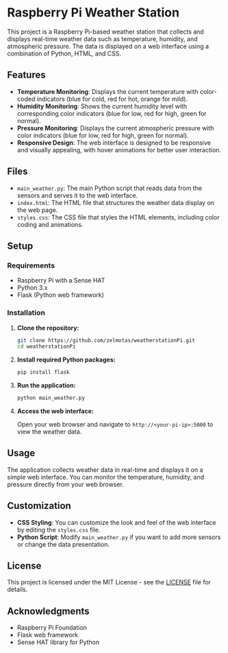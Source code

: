 # Raspberry Pi Weather Station

This project is a Raspberry Pi-based weather station that collects and displays real-time weather data such as temperature, humidity, and atmospheric pressure. The data is displayed on a web interface using a combination of Python, HTML, and CSS.

## Features

- **Temperature Monitoring**: Displays the current temperature with color-coded indicators (blue for cold, red for hot, orange for mild).
- **Humidity Monitoring**: Shows the current humidity level with corresponding color indicators (blue for low, red for high, green for normal).
- **Pressure Monitoring**: Displays the current atmospheric pressure with color indicators (blue for low, red for high, green for normal).
- **Responsive Design**: The web interface is designed to be responsive and visually appealing, with hover animations for better user interaction.

## Files

- `main_weather.py`: The main Python script that reads data from the sensors and serves it to the web interface.
- `index.html`: The HTML file that structures the weather data display on the web page.
- `styles.css`: The CSS file that styles the HTML elements, including color coding and animations.

## Setup

### Requirements

- Raspberry Pi with a Sense HAT
- Python 3.x
- Flask (Python web framework)

### Installation

1. **Clone the repository:**

    ```bash
    git clone https://github.com/zelmotas/weatherstationPi.git
    cd weatherstationPi
    ```

2. **Install required Python packages:**

    ```bash
    pip install flask
    ```

3. **Run the application:**

    ```bash
    python main_weather.py
    ```

4. **Access the web interface:**

    Open your web browser and navigate to `http://<your-pi-ip>:5000` to view the weather data.

## Usage

The application collects weather data in real-time and displays it on a simple web interface. You can monitor the temperature, humidity, and pressure directly from your web browser.

## Customization

- **CSS Styling**: You can customize the look and feel of the web interface by editing the `styles.css` file.
- **Python Script**: Modify `main_weather.py` if you want to add more sensors or change the data presentation.

## License

This project is licensed under the MIT License - see the [LICENSE](LICENSE) file for details.

## Acknowledgments

- Raspberry Pi Foundation
- Flask web framework
- Sense HAT library for Python
